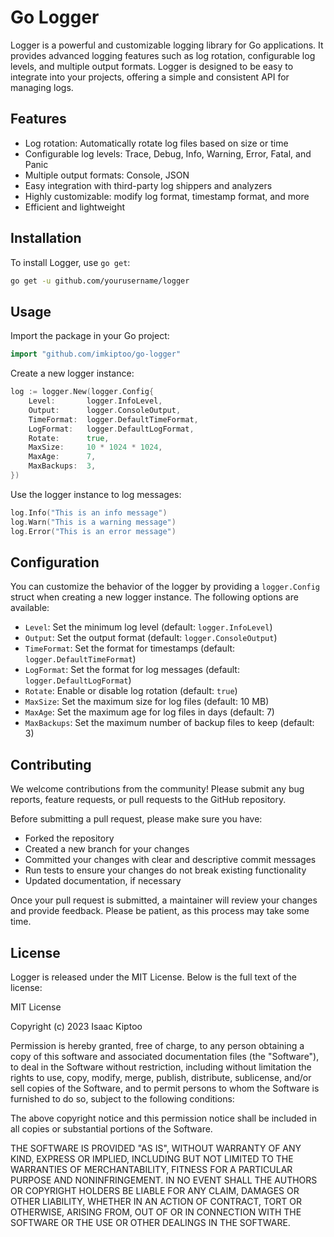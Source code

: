 # Go Logger

Logger is a powerful and customizable logging library for Go applications. It provides advanced logging features such as log rotation, configurable log levels, and multiple output formats. Logger is designed to be easy to integrate into your projects, offering a simple and consistent API for managing logs.

## Features

- Log rotation: Automatically rotate log files based on size or time
- Configurable log levels: Trace, Debug, Info, Warning, Error, Fatal, and Panic
- Multiple output formats: Console, JSON
- Easy integration with third-party log shippers and analyzers
- Highly customizable: modify log format, timestamp format, and more
- Efficient and lightweight

## Installation

To install Logger, use `go get`:

```bash
go get -u github.com/yourusername/logger
```


## Usage

Import the package in your Go project:

```go
import "github.com/imkiptoo/go-logger"
```

Create a new logger instance:

```go
log := logger.New(logger.Config{
    Level:       logger.InfoLevel,
    Output:      logger.ConsoleOutput,
    TimeFormat:  logger.DefaultTimeFormat,
    LogFormat:   logger.DefaultLogFormat,
    Rotate:      true,
    MaxSize:     10 * 1024 * 1024,
    MaxAge:      7,
    MaxBackups:  3,
})
```

Use the logger instance to log messages:
    
```go
log.Info("This is an info message")
log.Warn("This is a warning message")
log.Error("This is an error message")
```

## Configuration

You can customize the behavior of the logger by providing a `logger.Config` struct when creating a new logger instance. The following options are available:

- `Level`: Set the minimum log level (default: `logger.InfoLevel`)
- `Output`: Set the output format (default: `logger.ConsoleOutput`)
- `TimeFormat`: Set the format for timestamps (default: `logger.DefaultTimeFormat`)
- `LogFormat`: Set the format for log messages (default: `logger.DefaultLogFormat`)
- `Rotate`: Enable or disable log rotation (default: `true`)
- `MaxSize`: Set the maximum size for log files (default: 10 MB)
- `MaxAge`: Set the maximum age for log files in days (default: 7)
- `MaxBackups`: Set the maximum number of backup files to keep (default: 3)

## Contributing

We welcome contributions from the community! Please submit any bug reports, feature requests, or pull requests to the GitHub repository.

Before submitting a pull request, please make sure you have:

- Forked the repository
- Created a new branch for your changes
- Committed your changes with clear and descriptive commit messages
- Run tests to ensure your changes do not break existing functionality
- Updated documentation, if necessary

Once your pull request is submitted, a maintainer will review your changes and provide feedback. Please be patient, as this process may take some time.

## License

Logger is released under the MIT License. Below is the full text of the license:

MIT License

Copyright (c) 2023 Isaac Kiptoo

Permission is hereby granted, free of charge, to any person obtaining a copy
of this software and associated documentation files (the "Software"), to deal
in the Software without restriction, including without limitation the rights
to use, copy, modify, merge, publish, distribute, sublicense, and/or sell
copies of the Software, and to permit persons to whom the Software is
furnished to do so, subject to the following conditions:

The above copyright notice and this permission notice shall be included in all
copies or substantial portions of the Software.

THE SOFTWARE IS PROVIDED "AS IS", WITHOUT WARRANTY OF ANY KIND, EXPRESS OR
IMPLIED, INCLUDING BUT NOT LIMITED TO THE WARRANTIES OF MERCHANTABILITY,
FITNESS FOR A PARTICULAR PURPOSE AND NONINFRINGEMENT. IN NO EVENT SHALL THE
AUTHORS OR COPYRIGHT HOLDERS BE LIABLE FOR ANY CLAIM, DAMAGES OR OTHER
LIABILITY, WHETHER IN AN ACTION OF CONTRACT, TORT OR OTHERWISE, ARISING FROM,
OUT OF OR IN CONNECTION WITH THE SOFTWARE OR THE USE OR OTHER DEALINGS IN THE
SOFTWARE.
